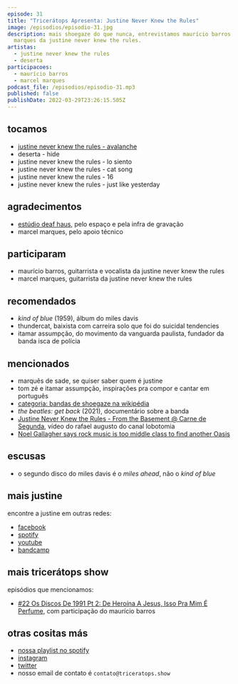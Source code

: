 ```yaml
---
episode: 31
title: "Tricerátops Apresenta: Justine Never Knew the Rules"
image: /episodios/episodio-31.jpg
description: mais shoegaze do que nunca, entrevistamos maurício barros e marcel
  marques da justine never knew the rules.
artistas:
  - justine never knew the rules
  - deserta
participacoes:
  - maurício barros
  - marcel marques
podcast_file: /episodios/episodio-31.mp3
published: false
publishDate: 2022-03-29T23:26:15.505Z
---
```

## tocamos

* [justine never knew the rules - avalanche](https://www.youtube.com/watch?v=IntXuBK0SGU)
* deserta - hide
* justine never knew the rules - lo siento
* justine never knew the rules - cat song
* justine never knew the rules - 16
* justine never knew the rules - just like yesterday

## agradecimentos

* [estúdio deaf haus](https://web.facebook.com/deafhauss), pelo espaço e pela infra de gravação
* marcel marques, pelo apoio técnico

## participaram

* maurício barros, guitarrista e vocalista da justine never knew the rules
* marcel marques, guitarrista da justine never knew the rules

## recomendados

* *kind of blue* (1959), álbum do miles davis
* thundercat, baixista com carreira solo que foi do suicidal tendencies
* itamar assumpção, do movimento da vanguarda paulista, fundador da banda isca de polícia

## mencionados

* marquês de sade, se quiser saber quem é justine
* tom zé e itamar assumpção, inspirações pra compor e cantar em português
* [categoria: bandas de shoegaze na wikipédia](https://pt.wikipedia.org/wiki/Categoria:Bandas_de_shoegaze)
* *the beatles: get back* (2021), documentário sobre a banda
* [Justine Never Knew the Rules - From the Basement @ Carne de Segunda](https://www.youtube.com/watch?v=9o_xW07WXcQ), vídeo do rafael augusto do canal lobotomia
* [Noel Gallagher says rock music is too middle class to find another Oasis](https://www.nme.com/news/music/noel-gallagher-says-rock-music-is-too-middle-class-to-find-another-oasis-3180820)

## escusas

* o segundo disco do miles davis é o *miles ahead*, não o *kind of blue*

## mais justine

encontre a justine em outras redes:

* [facebook](https://web.facebook.com/JustineNeverKnewTheRules)
* [spotify](https://open.spotify.com/artist/4ZRhqZbrX44jmQUvta3jo1)
* [youtube](https://www.youtube.com/user/jnktr)
* [bandcamp](https://justineneverknewtherules.bandcamp.com/)

## mais tricerátops show

episódios que mencionamos:

* [#22 Os Discos De 1991 Pt 2: De Heroína A Jesus, Isso Pra Mim É Perfume](https://www.triceratops.show/episodios/22/), com participação do maurício barros

## otras cositas más
* [nossa playlist no spotify](https://open.spotify.com/playlist/0UiztKuga6LmTAxWTsUQdw?si=fb96026bc1994d90)
* [instagram](https://www.instagram.com/triceratops.show/)
* [twitter](https://twitter.com/TriceratopsShow/)
* nosso email de contato é `contato@triceratops.show`
